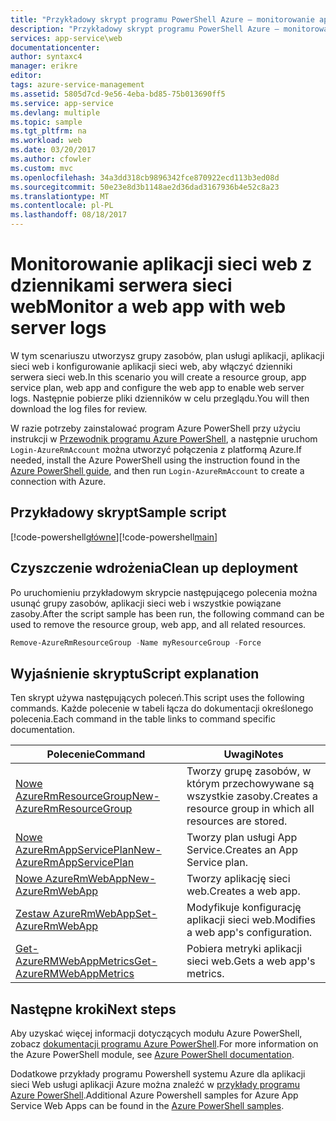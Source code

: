 ```yaml
---
title: "Przykładowy skrypt programu PowerShell Azure — monitorowanie aplikacji sieci web z dziennikami serwera sieci web | Dokumentacja firmy Microsoft"
description: "Przykładowy skrypt programu PowerShell Azure — monitorowanie aplikacji sieci web z dziennikami serwera sieci web"
services: app-service\web
documentationcenter: 
author: syntaxc4
manager: erikre
editor: 
tags: azure-service-management
ms.assetid: 5805d7cd-9e56-4eba-bd85-75b013690ff5
ms.service: app-service
ms.devlang: multiple
ms.topic: sample
ms.tgt_pltfrm: na
ms.workload: web
ms.date: 03/20/2017
ms.author: cfowler
ms.custom: mvc
ms.openlocfilehash: 34a3dd318cb9896342fce870922ecd113b3ed08d
ms.sourcegitcommit: 50e23e8d3b1148ae2d36dad3167936b4e52c8a23
ms.translationtype: MT
ms.contentlocale: pl-PL
ms.lasthandoff: 08/18/2017
---
```

# <a name="monitor-a-web-app-with-web-server-logs"></a><span data-ttu-id="c5bb7-103">Monitorowanie aplikacji sieci web z dziennikami serwera sieci web</span><span class="sxs-lookup"><span data-stu-id="c5bb7-103">Monitor a web app with web server logs</span></span>

<span data-ttu-id="c5bb7-104">W tym scenariuszu utworzysz grupy zasobów, plan usługi aplikacji, aplikacji sieci web i konfigurowanie aplikacji sieci web, aby włączyć dzienniki serwera sieci web.</span><span class="sxs-lookup"><span data-stu-id="c5bb7-104">In this scenario you will create a resource group, app service plan, web app and configure the web app to enable web server logs.</span></span> <span data-ttu-id="c5bb7-105">Następnie pobierze pliki dzienników w celu przeglądu.</span><span class="sxs-lookup"><span data-stu-id="c5bb7-105">You will then download the log files for review.</span></span>

<span data-ttu-id="c5bb7-106">W razie potrzeby zainstalować program Azure PowerShell przy użyciu instrukcji w [Przewodnik programu Azure PowerShell](/powershell/azure/overview), a następnie uruchom `Login-AzureRmAccount` można utworzyć połączenia z platformą Azure.</span><span class="sxs-lookup"><span data-stu-id="c5bb7-106">If needed, install the Azure PowerShell using the instruction found in the [Azure PowerShell guide](/powershell/azure/overview), and then run `Login-AzureRmAccount` to create a connection with Azure.</span></span>

## <a name="sample-script"></a><span data-ttu-id="c5bb7-107">Przykładowy skrypt</span><span class="sxs-lookup"><span data-stu-id="c5bb7-107">Sample script</span></span>

<span data-ttu-id="c5bb7-108">[!code-powershell[główne](../../../powershell_scripts/app-service/monitor-with-logs/monitor-with-logs.ps1 "monitorowania aplikacji sieci web z dziennikami serwera sieci web")]</span><span class="sxs-lookup"><span data-stu-id="c5bb7-108">[!code-powershell[main](../../../powershell_scripts/app-service/monitor-with-logs/monitor-with-logs.ps1 "Monitor a web app with web server logs")]</span></span>

## <a name="clean-up-deployment"></a><span data-ttu-id="c5bb7-109">Czyszczenie wdrożenia</span><span class="sxs-lookup"><span data-stu-id="c5bb7-109">Clean up deployment</span></span> 

<span data-ttu-id="c5bb7-110">Po uruchomieniu przykładowym skrypcie następującego polecenia można usunąć grupy zasobów, aplikacji sieci web i wszystkie powiązane zasoby.</span><span class="sxs-lookup"><span data-stu-id="c5bb7-110">After the script sample has been run, the following command can be used to remove the resource group, web app, and all related resources.</span></span>

```powershell
Remove-AzureRmResourceGroup -Name myResourceGroup -Force
```

## <a name="script-explanation"></a><span data-ttu-id="c5bb7-111">Wyjaśnienie skryptu</span><span class="sxs-lookup"><span data-stu-id="c5bb7-111">Script explanation</span></span>

<span data-ttu-id="c5bb7-112">Ten skrypt używa następujących poleceń.</span><span class="sxs-lookup"><span data-stu-id="c5bb7-112">This script uses the following commands.</span></span> <span data-ttu-id="c5bb7-113">Każde polecenie w tabeli łącza do dokumentacji określonego polecenia.</span><span class="sxs-lookup"><span data-stu-id="c5bb7-113">Each command in the table links to command specific documentation.</span></span>

| <span data-ttu-id="c5bb7-114">Polecenie</span><span class="sxs-lookup"><span data-stu-id="c5bb7-114">Command</span></span> | <span data-ttu-id="c5bb7-115">Uwagi</span><span class="sxs-lookup"><span data-stu-id="c5bb7-115">Notes</span></span> |
|---|---|
| [<span data-ttu-id="c5bb7-116">Nowe AzureRmResourceGroup</span><span class="sxs-lookup"><span data-stu-id="c5bb7-116">New-AzureRmResourceGroup</span></span>](/powershell/module/azurerm.resources/new-azurermresourcegroup) | <span data-ttu-id="c5bb7-117">Tworzy grupę zasobów, w którym przechowywane są wszystkie zasoby.</span><span class="sxs-lookup"><span data-stu-id="c5bb7-117">Creates a resource group in which all resources are stored.</span></span> |
| [<span data-ttu-id="c5bb7-118">Nowe AzureRmAppServicePlan</span><span class="sxs-lookup"><span data-stu-id="c5bb7-118">New-AzureRmAppServicePlan</span></span>](/powershell/module/azurerm.websites/new-azurermappserviceplan) | <span data-ttu-id="c5bb7-119">Tworzy plan usługi App Service.</span><span class="sxs-lookup"><span data-stu-id="c5bb7-119">Creates an App Service plan.</span></span> |
| [<span data-ttu-id="c5bb7-120">Nowe AzureRmWebApp</span><span class="sxs-lookup"><span data-stu-id="c5bb7-120">New-AzureRmWebApp</span></span>](/powershell/module/azurerm.websites/new-azurermwebapp) | <span data-ttu-id="c5bb7-121">Tworzy aplikację sieci web.</span><span class="sxs-lookup"><span data-stu-id="c5bb7-121">Creates a web app.</span></span> |
| [<span data-ttu-id="c5bb7-122">Zestaw AzureRmWebApp</span><span class="sxs-lookup"><span data-stu-id="c5bb7-122">Set-AzureRmWebApp</span></span>](/powershell/module/azurerm.websites/set-azurermwebapp) | <span data-ttu-id="c5bb7-123">Modyfikuje konfigurację aplikacji sieci web.</span><span class="sxs-lookup"><span data-stu-id="c5bb7-123">Modifies a web app's configuration.</span></span> |
| [<span data-ttu-id="c5bb7-124">Get-AzureRMWebAppMetrics</span><span class="sxs-lookup"><span data-stu-id="c5bb7-124">Get-AzureRMWebAppMetrics</span></span>](/powershell/module/azurerm.websites/get-azurermwebappmetrics) | <span data-ttu-id="c5bb7-125">Pobiera metryki aplikacji sieci web.</span><span class="sxs-lookup"><span data-stu-id="c5bb7-125">Gets a web app's metrics.</span></span> |

## <a name="next-steps"></a><span data-ttu-id="c5bb7-126">Następne kroki</span><span class="sxs-lookup"><span data-stu-id="c5bb7-126">Next steps</span></span>

<span data-ttu-id="c5bb7-127">Aby uzyskać więcej informacji dotyczących modułu Azure PowerShell, zobacz [dokumentacji programu Azure PowerShell](/powershell/azure/overview).</span><span class="sxs-lookup"><span data-stu-id="c5bb7-127">For more information on the Azure PowerShell module, see [Azure PowerShell documentation](/powershell/azure/overview).</span></span>

<span data-ttu-id="c5bb7-128">Dodatkowe przykłady programu Powershell systemu Azure dla aplikacji sieci Web usługi aplikacji Azure można znaleźć w [przykłady programu Azure PowerShell](../app-service-powershell-samples.md).</span><span class="sxs-lookup"><span data-stu-id="c5bb7-128">Additional Azure Powershell samples for Azure App Service Web Apps can be found in the [Azure PowerShell samples](../app-service-powershell-samples.md).</span></span>
